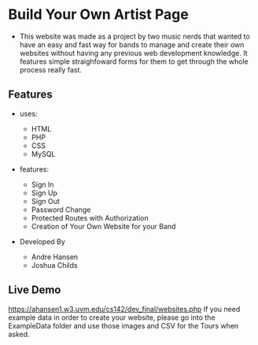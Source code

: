 # Build Your Own Artist Page
  * This website was made as a project by two music nerds that wanted to have an easy and fast way for bands to manage and create their own websites without having any previous web development knowledge. It features simple straighfoward forms for them to get through the whole process really fast.

## Features

* uses:
  * HTML
  * PHP
  * CSS
  * MySQL
  
* features:
  * Sign In
  * Sign Up
  * Sign Out
  * Password Change
  * Protected Routes with Authorization
  * Creation of Your Own Website for your Band
  
* Developed By
  * Andre Hansen
  * Joshua Childs
  
## Live Demo
https://ahansen1.w3.uvm.edu/cs142/dev_final/websites.php
If you need example data in order to create your website, please go into the ExampleData folder and use those images and CSV for the Tours when asked.

